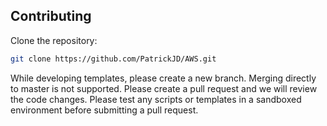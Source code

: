 ## Contributing

Clone the repository:
```sh
git clone https://github.com/PatrickJD/AWS.git
```
While developing templates, please create a new branch.  Merging directly to master is not supported.  Please create a pull request and we will review the code changes.  Please test any scripts or templates in a sandboxed environment before submitting a pull request.  